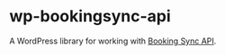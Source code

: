 # wp-bookingsync-api
A WordPress library for working with [Booking Sync API](http://developers.bookingsync.com/reference/).
